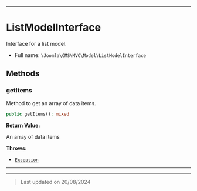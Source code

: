 ***

# ListModelInterface

Interface for a list model.



* Full name: `\Joomla\CMS\MVC\Model\ListModelInterface`



## Methods


### getItems

Method to get an array of data items.

```php
public getItems(): mixed
```









**Return Value:**

An array of data items



**Throws:**

- [`Exception`](../../../../Exception.md)




***


***
> Last updated on 20/08/2024
